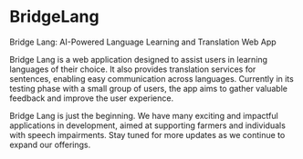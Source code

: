 # BridgeLang

Bridge Lang: AI-Powered Language Learning and Translation Web App

Bridge Lang is a web application designed to assist users in learning languages of their choice. It also provides translation services for sentences, enabling easy communication across languages. Currently in its testing phase with a small group of users, the app aims to gather valuable feedback and improve the user experience.

Bridge Lang is just the beginning. We have many exciting and impactful applications in development, aimed at supporting farmers and individuals with speech impairments. Stay tuned for more updates as we continue to expand our offerings.

